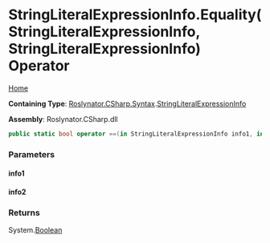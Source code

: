 # StringLiteralExpressionInfo\.Equality\(StringLiteralExpressionInfo, StringLiteralExpressionInfo\) Operator <a name="_Top"></a>

[Home](../../../../../README.md)

**Containing Type**: [Roslynator.CSharp.Syntax](../../README.md#_Top)\.[StringLiteralExpressionInfo](../README.md#_Top)

**Assembly**: Roslynator\.CSharp\.dll

```csharp
public static bool operator ==(in StringLiteralExpressionInfo info1, in StringLiteralExpressionInfo info2)
```

### Parameters

#### info1

#### info2

### Returns

System\.[Boolean](https://docs.microsoft.com/en-us/dotnet/api/system.boolean)

